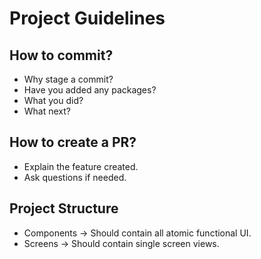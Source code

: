 # Project Guidelines
## How to commit?
- Why stage a commit?
- Have you added any packages?
- What you did?
- What next?
 
## How to create a PR?
- Explain the feature created.
- Ask questions if needed.

## Project Structure
- Components -> Should contain all atomic functional UI.
- Screens -> Should contain single screen views.